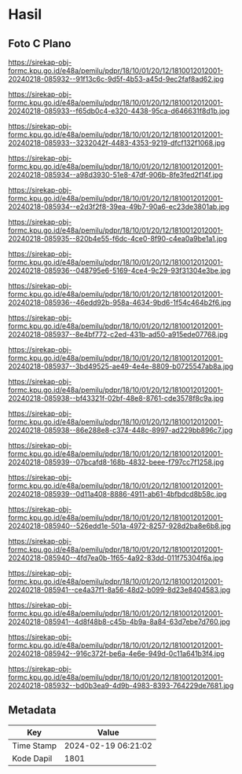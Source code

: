 # Hasil

## Foto C Plano

https://sirekap-obj-formc.kpu.go.id/e48a/pemilu/pdpr/18/10/01/20/12/1810012012001-20240218-085932--91f13c6c-9d5f-4b53-a45d-9ec2faf8ad62.jpg

https://sirekap-obj-formc.kpu.go.id/e48a/pemilu/pdpr/18/10/01/20/12/1810012012001-20240218-085933--f65db0c4-e320-4438-95ca-d646631f8d1b.jpg

https://sirekap-obj-formc.kpu.go.id/e48a/pemilu/pdpr/18/10/01/20/12/1810012012001-20240218-085933--3232042f-4483-4353-9219-dfcf132f1068.jpg

https://sirekap-obj-formc.kpu.go.id/e48a/pemilu/pdpr/18/10/01/20/12/1810012012001-20240218-085934--a98d3930-51e8-47df-906b-8fe3fed2f14f.jpg

https://sirekap-obj-formc.kpu.go.id/e48a/pemilu/pdpr/18/10/01/20/12/1810012012001-20240218-085934--e2d3f2f8-39ea-49b7-90a6-ec23de3801ab.jpg

https://sirekap-obj-formc.kpu.go.id/e48a/pemilu/pdpr/18/10/01/20/12/1810012012001-20240218-085935--820b4e55-f6dc-4ce0-8f90-c4ea0a9be1a1.jpg

https://sirekap-obj-formc.kpu.go.id/e48a/pemilu/pdpr/18/10/01/20/12/1810012012001-20240218-085936--048795e6-5169-4ce4-9c29-93f31304e3be.jpg

https://sirekap-obj-formc.kpu.go.id/e48a/pemilu/pdpr/18/10/01/20/12/1810012012001-20240218-085936--46edd92b-958a-4634-9bd6-1f54c464b2f6.jpg

https://sirekap-obj-formc.kpu.go.id/e48a/pemilu/pdpr/18/10/01/20/12/1810012012001-20240218-085937--8e4bf772-c2ed-431b-ad50-a915ede07768.jpg

https://sirekap-obj-formc.kpu.go.id/e48a/pemilu/pdpr/18/10/01/20/12/1810012012001-20240218-085937--3bd49525-ae49-4e4e-8809-b0725547ab8a.jpg

https://sirekap-obj-formc.kpu.go.id/e48a/pemilu/pdpr/18/10/01/20/12/1810012012001-20240218-085938--bf43321f-02bf-48e8-8761-cde3578f8c9a.jpg

https://sirekap-obj-formc.kpu.go.id/e48a/pemilu/pdpr/18/10/01/20/12/1810012012001-20240218-085938--86e288e8-c374-448c-8997-ad229bb896c7.jpg

https://sirekap-obj-formc.kpu.go.id/e48a/pemilu/pdpr/18/10/01/20/12/1810012012001-20240218-085939--07bcafd8-168b-4832-beee-f797cc7f1258.jpg

https://sirekap-obj-formc.kpu.go.id/e48a/pemilu/pdpr/18/10/01/20/12/1810012012001-20240218-085939--0d11a408-8886-4911-ab61-4bfbdcd8b58c.jpg

https://sirekap-obj-formc.kpu.go.id/e48a/pemilu/pdpr/18/10/01/20/12/1810012012001-20240218-085940--526edd1e-501a-4972-8257-928d2ba8e6b8.jpg

https://sirekap-obj-formc.kpu.go.id/e48a/pemilu/pdpr/18/10/01/20/12/1810012012001-20240218-085940--4fd7ea0b-1f65-4a92-83dd-011f75304f6a.jpg

https://sirekap-obj-formc.kpu.go.id/e48a/pemilu/pdpr/18/10/01/20/12/1810012012001-20240218-085941--ce4a37f1-8a56-48d2-b099-8d23e8404583.jpg

https://sirekap-obj-formc.kpu.go.id/e48a/pemilu/pdpr/18/10/01/20/12/1810012012001-20240218-085941--4d8f48b8-c45b-4b9a-8a84-63d7ebe7d760.jpg

https://sirekap-obj-formc.kpu.go.id/e48a/pemilu/pdpr/18/10/01/20/12/1810012012001-20240218-085942--916c372f-be6a-4e6e-949d-0c11a641b3f4.jpg

https://sirekap-obj-formc.kpu.go.id/e48a/pemilu/pdpr/18/10/01/20/12/1810012012001-20240218-085932--bd0b3ea9-4d9b-4983-8393-764229de7681.jpg


## Metadata

| Key        | Value               |
| ---------- | ------------------- |
| Time Stamp | 2024-02-19 06:21:02 |
| Kode Dapil | 1801                |



